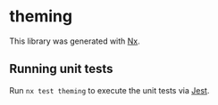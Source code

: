# theming

This library was generated with [Nx](https://nx.dev).

## Running unit tests

Run `nx test theming` to execute the unit tests via [Jest](https://jestjs.io).
